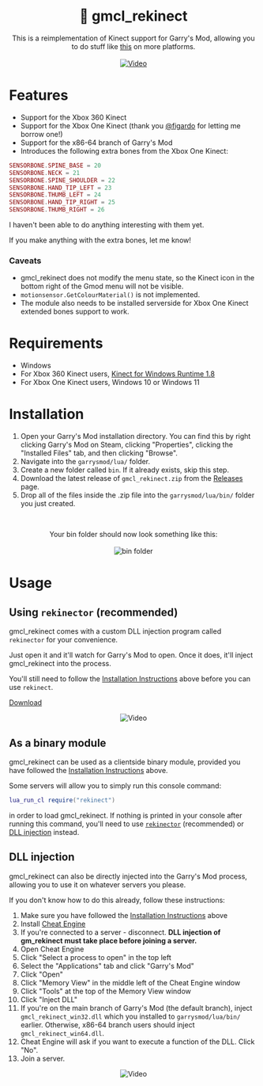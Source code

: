 <h1 align="center">🦵 gmcl_rekinect</h1>
<p align="center">
	This is a reimplementation of Kinect support for Garry's Mod, allowing you to do stuff like <a href="https://youtu.be/PFkju1-0lZI" target="_blank">this</a> on more platforms.
	<br/><br/>
	<a href="https://youtu.be/PFkju1-0lZI" target="_blank"><img alt="Video" src="https://github.com/WilliamVenner/gmcl_rekinect/assets/14863743/3e22dca7-d8ed-472c-ab64-50faea6a135d"/></a>
</p>

# Features

* Support for the Xbox 360 Kinect
* Support for the Xbox One Kinect (thank you [@figardo](https://github.com/figardo) for letting me borrow one!)
* Support for the x86-64 branch of Garry's Mod
* Introduces the following extra bones from the Xbox One Kinect:

```lua
SENSORBONE.SPINE_BASE = 20
SENSORBONE.NECK = 21
SENSORBONE.SPINE_SHOULDER = 22
SENSORBONE.HAND_TIP_LEFT = 23
SENSORBONE.THUMB_LEFT = 24
SENSORBONE.HAND_TIP_RIGHT = 25
SENSORBONE.THUMB_RIGHT = 26
```

I haven't been able to do anything interesting with them yet.

If you make anything with the extra bones, let me know!

### Caveats

* gmcl_rekinect does not modify the menu state, so the Kinect icon in the bottom right of the Gmod menu will not be visible.
* `motionsensor.GetColourMaterial()` is not implemented.
* The module also needs to be installed serverside for Xbox One Kinect extended bones support to work.

# Requirements

* Windows
* For Xbox 360 Kinect users, [Kinect for Windows Runtime 1.8](https://www.microsoft.com/en-us/download/details.aspx?id=40277)
* For Xbox One Kinect users, Windows 10 or Windows 11

# Installation

1. Open your Garry's Mod installation directory. You can find this by right clicking Garry's Mod on Steam, clicking "Properties", clicking the "Installed Files" tab, and then clicking "Browse".
2. Navigate into the `garrysmod/lua/` folder.
3. Create a new folder called `bin`. If it already exists, skip this step.
4. Download the latest release of `gmcl_rekinect.zip` from the [Releases](https://github.com/WilliamVenner/gmcl_rekinect/releases) page.
5. Drop all of the files inside the .zip file into the `garrysmod/lua/bin/` folder you just created.

<br/>

<p align="center">
	Your bin folder should now look something like this:
	<br/><br/>
	<img alt="bin folder" src="https://github.com/WilliamVenner/gmcl_rekinect/assets/14863743/463665d7-ec79-4ec2-9867-6179e9afcb50">
</p>

# Usage

## Using `rekinector` (recommended)

gmcl_rekinect comes with a custom DLL injection program called `rekinector` for your convenience.

Just open it and it'll watch for Garry's Mod to open. Once it does, it'll inject gmcl_rekinect into the process.

You'll still need to follow the [Installation Instructions](#installation) above before you can use `rekinect`.

[Download](https://github.com/WilliamVenner/gmcl_rekinect/releases)

<p align="center"><img alt="Video" src="https://github.com/WilliamVenner/gmcl_rekinect/assets/14863743/6b09933a-ab0c-4dd4-a341-8628dc72e94c"></p>

## As a binary module

gmcl_rekinect can be used as a clientside binary module, provided you have followed the [Installation Instructions](#installation) above.

Some servers will allow you to simply run this console command:

```lua
lua_run_cl require("rekinect")
```

in order to load gmcl_rekinect. If nothing is printed in your console after running this command, you'll need to use [`rekinector`](#using-rekinector-recommended) (recommended) or [DLL injection](#dll-injection) instead.

## DLL injection

gmcl_rekinect can also be directly injected into the Garry's Mod process, allowing you to use it on whatever servers you please.

If you don't know how to do this already, follow these instructions:

1. Make sure you have followed the [Installation Instructions](#installation) above
2. Install <a href="https://www.cheatengine.org/downloads.php" target="_blank">Cheat Engine</a>
3. If you're connected to a server - disconnect. **DLL injection of gm_rekinect must take place before joining a server.**
4. Open Cheat Engine
5. Click "Select a process to open" in the top left
6. Select the "Applications" tab and click "Garry's Mod"
7. Click "Open"
8. Click "Memory View" in the middle left of the Cheat Engine window
9. Click "Tools" at the top of the Memory View window
10. Click "Inject DLL"
11. If you're on the main branch of Garry's Mod (the default branch), inject `gmcl_rekinect_win32.dll` which you installed to `garrysmod/lua/bin/` earlier. Otherwise, x86-64 branch users should inject `gmcl_rekinect_win64.dll`.
12. Cheat Engine will ask if you want to execute a function of the DLL. Click "No".
13. Join a server.

<p align="center"><img alt="Video" src="https://github.com/WilliamVenner/gmcl_rekinect/assets/14863743/49cdfd37-fc22-46ad-98c8-fab8d871b7a6"/></p>
